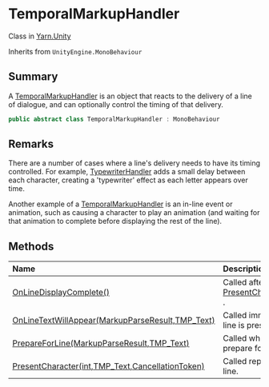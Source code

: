 # TemporalMarkupHandler

Class in [Yarn.Unity](/docs/api/csharp/yarn.unity.md)

Inherits from `UnityEngine.MonoBehaviour`

## Summary


A  <a href="yarn.unity.temporalmarkuphandler.md">TemporalMarkupHandler</a>  is an object that reacts to the
delivery of a line of dialogue, and can optionally control the timing of
that delivery.


```csharp
public abstract class TemporalMarkupHandler : MonoBehaviour
```

## Remarks

<p>
There are a number of cases where a line's delivery needs to have its
timing controlled. For example, <a href="yarn.unity.typewriterhandler.md">TypewriterHandler</a> adds a
small delay between each character, creating a 'typewriter' effect as
each letter appears over time.
</p> <p>
Another example of a <a href="yarn.unity.temporalmarkuphandler.md">TemporalMarkupHandler</a> is an in-line
event or animation, such as causing a character to play an animation
(and waiting for that animation to complete before displaying the rest
of the line).
</p>

## Methods

|Name|Description|
|:---|:---|
|[OnLineDisplayComplete()](/docs/api/csharp/yarn.unity.temporalmarkuphandler.onlinedisplaycomplete.md)|Called after the last call to  <a href="yarn.unity.temporalmarkuphandler.presentcharacter.md">PresentCharacter(int,TMP_Text,CancellationToken)</a> .|
|[OnLineTextWillAppear(MarkupParseResult,TMP_Text)](/docs/api/csharp/yarn.unity.temporalmarkuphandler.onlinetextwillappear.md)|Called immediately before the first character in the line is presented.|
|[PrepareForLine(MarkupParseResult,TMP_Text)](/docs/api/csharp/yarn.unity.temporalmarkuphandler.prepareforline.md)|Called when the line view receives the line, to prepare for showing the line.|
|[PresentCharacter(int,TMP_Text,CancellationToken)](/docs/api/csharp/yarn.unity.temporalmarkuphandler.presentcharacter.md)|Called repeatedly for each visible character in the line.|

